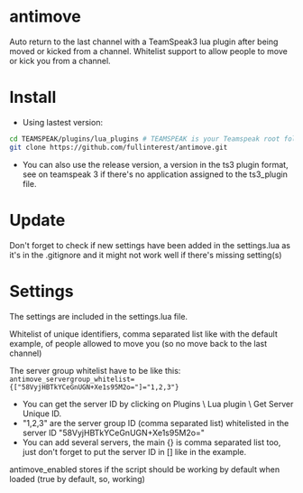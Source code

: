 # antimove
Auto return to the last channel with a TeamSpeak3 lua plugin after being moved or kicked from a channel. Whitelist support to allow people to move or kick you from a channel.

# Install

- Using lastest version:

```bash
cd TEAMSPEAK/plugins/lua_plugins # TEAMSPEAK is your Teamspeak root folder.
git clone https://github.com/fullinterest/antimove.git
```
- You can also use the release version, a version in the ts3 plugin format, see on teamspeak 3 if there's no application assigned to the ts3_plugin file.

# Update

Don't forget to check if new settings have been added in the settings.lua as it's in the .gitignore and it might not work well if there's missing setting(s)

# Settings

The settings are included in the settings.lua file.

Whitelist of unique identifiers, comma separated list like with the default example, of people allowed to move you (so no move back to the last channel)

The server group whitelist have to be like this: 
```antimove_servergroup_whitelist={["58VyjHBTkYCeGnUGN+Xe1s95M2o="]="1,2,3"}```
- You can get the server ID by clicking on Plugins \ Lua plugin \ Get Server Unique ID.
- "1,2,3" are the server group ID (comma separated list) whitelisted in the server ID "58VyjHBTkYCeGnUGN+Xe1s95M2o="
- You can add several servers, the main {} is comma separated list too, just don't forget to put the server ID in [] like in the example.

antimove_enabled stores if the script should be working by default when loaded (true by default, so, working)
